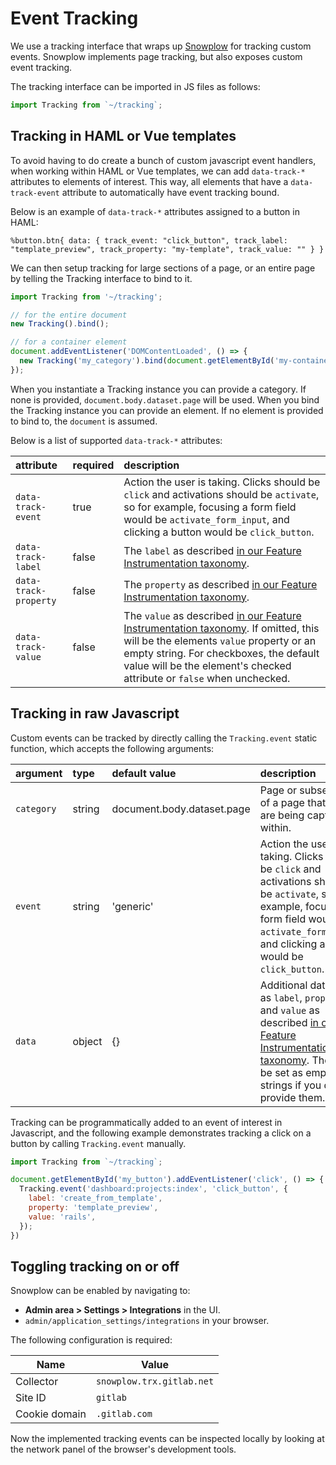 # Event Tracking

We use a tracking interface that wraps up [Snowplow](https://github.com/snowplow/snowplow) for tracking custom events. Snowplow implements page tracking, but also exposes custom event tracking.

The tracking interface can be imported in JS files as follows:

```javascript
import Tracking from `~/tracking`;
```

## Tracking in HAML or Vue templates

To avoid having to do create a bunch of custom javascript event handlers, when working within HAML or Vue templates, we can add `data-track-*` attributes to elements of interest. This way, all elements that have a `data-track-event` attribute to automatically have event tracking bound.

Below is an example of `data-track-*` attributes assigned to a button in HAML:

```haml
%button.btn{ data: { track_event: "click_button", track_label: "template_preview", track_property: "my-template", track_value: "" } }
```

We can then setup tracking for large sections of a page, or an entire page by telling the Tracking interface to bind to it.

```javascript
import Tracking from '~/tracking';

// for the entire document
new Tracking().bind();

// for a container element
document.addEventListener('DOMContentLoaded', () => {
  new Tracking('my_category').bind(document.getElementById('my-container'));
});

```

When you instantiate a Tracking instance you can provide a category. If none is provided, `document.body.dataset.page` will be used. When you bind the Tracking instance you can provide an element. If no element is provided to bind to, the `document` is assumed.

Below is a list of supported `data-track-*` attributes:

| attribute             | required | description |
|:----------------------|:---------|:------------|
| `data-track-event`    | true     | Action the user is taking. Clicks should be `click` and activations should be `activate`, so for example, focusing a form field would be `activate_form_input`, and clicking a button would be `click_button`. |
| `data-track-label`    | false    | The `label` as described [in our Feature Instrumentation taxonomy](https://about.gitlab.com/handbook/product/feature-instrumentation/#taxonomy). |
| `data-track-property` | false    | The `property` as described [in our Feature Instrumentation taxonomy](https://about.gitlab.com/handbook/product/feature-instrumentation/#taxonomy). |
| `data-track-value`    | false    | The `value` as described [in our Feature Instrumentation taxonomy](https://about.gitlab.com/handbook/product/feature-instrumentation/#taxonomy). If omitted, this will be the elements `value` property or an empty string. For checkboxes, the default value will be the element's checked attribute or `false` when unchecked. |

## Tracking in raw Javascript

Custom events can be tracked by directly calling the `Tracking.event` static function, which accepts the following arguments:

| argument   | type   | default value              | description |
|:-----------|:-------|:---------------------------|:------------|
| `category` | string | document.body.dataset.page | Page or subsection of a page that events are being captured within. |
| `event`    | string | 'generic'                  | Action the user is taking. Clicks should be `click` and activations should be `activate`, so for example, focusing a form field would be `activate_form_input`, and clicking a button would be `click_button`. |
| `data`     | object | {}                         | Additional data such as `label`, `property`, and `value` as described [in our Feature Instrumentation taxonomy](https://about.gitlab.com/handbook/product/feature-instrumentation/#taxonomy). These will be set as empty strings if you don't provide them. |

Tracking can be programmatically added to an event of interest in Javascript, and the following example demonstrates tracking a click on a button by calling `Tracking.event` manually.

```javascript
import Tracking from `~/tracking`;

document.getElementById('my_button').addEventListener('click', () => {
  Tracking.event('dashboard:projects:index', 'click_button', {
    label: 'create_from_template',
    property: 'template_preview',
    value: 'rails',
  });
})
```

## Toggling tracking on or off

Snowplow can be enabled by navigating to:

- **Admin area > Settings > Integrations** in the UI.
- `admin/application_settings/integrations` in your browser.

The following configuration is required:

| Name          | Value                     |
| ------------- | ------------------------- |
| Collector     | `snowplow.trx.gitlab.net` |
| Site ID       | `gitlab`                  |
| Cookie domain | `.gitlab.com`             |

Now the implemented tracking events can be inspected locally by looking at the network panel of the browser's development tools.
